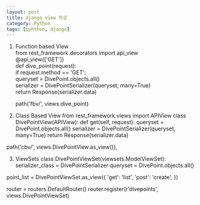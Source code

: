 ```yaml
---
layout: post
title: django view 작성
category: Python
tags: [pyhthon, django]
---
```


1. Function based View   
from rest_framework.decorators import api_view   
@api_view(['GET'])   
def dive_point(request):   
    if request.method == 'GET':   
        queryset = DivePoint.objects.all()   
        serializer = DivePointSerializer(queryset, many=True)   
        return Response(serializer.data)      
   
   path('fbv/', views.dive_point)


2. Class Based View
from rest_framework.views import APIView
class DivePointView(APIView):
    def get(self, request):
        queryset = DivePoint.objects.all()
        serializer = DivePointSerializer(queryset, many=True)
        return Response(serializer.data)
        
path('cbv/', views.DivePointView.as_view()),


3. ViewSets
class DivePointViewSet(viewsets.ModelViewSet):
    serializer_class = DivePointSerializer
    queryset = DivePoint.objects.all()

point_list = DivePointViewSet.as_view({
    'get': 'list',
    'post': 'create',
    })
    
router = routers.DefaultRouter()
router.register(r'divepoints', views.DivePointViewSet)
